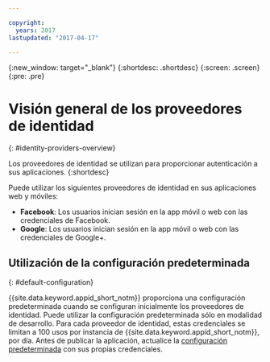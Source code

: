 ```yaml
---

copyright:
  years: 2017
lastupdated: "2017-04-17"

---
```


{:new_window: target="_blank"}
{:shortdesc: .shortdesc}
{:screen: .screen}
{:pre: .pre}

# Visión general de los proveedores de identidad
{: #identity-providers-overview}

Los proveedores de identidad se utilizan para proporcionar autenticación a sus aplicaciones.
{:shortdesc}

Puede utilizar los siguientes proveedores de identidad en sus aplicaciones web y móviles:

* **Facebook**: Los usuarios inician sesión en la app móvil o web con las credenciales de Facebook.
* **Google**: Los usuarios inician sesión en la app móvil o web con las credenciales de Google+.
<!--* **Custom** - Bring your own identity provider. The identity providers should be compliant with OIDC. -->

## Utilización de la configuración predeterminada
{: #default-configuration}

{{site.data.keyword.appid_short_notm}} proporciona una configuración predeterminada cuando se configuran inicialmente los proveedores de identidad. Puede utilizar la configuración predeterminada sólo en modalidad de desarrollo. Para cada proveedor de identidad, estas credenciales se limitan a 100 usos por instancia de {{site.data.keyword.appid_short_notm}}, por día. Antes de publicar la aplicación, actualice la [configuración predeterminada](/docs/services/appid/identity-providers.html) con sus propias credenciales.
